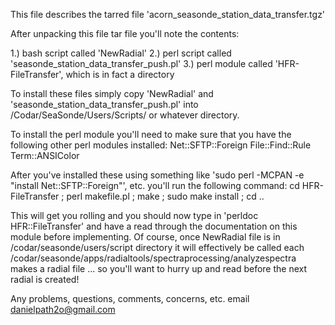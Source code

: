 This file describes the tarred file 'acorn_seasonde_station_data_transfer.tgz'

After unpacking this file tar file you'll note the contents:

1.) bash script called 'NewRadial'
2.) perl script called 'seasonde_station_data_transfer_push.pl'
3.) perl module called 'HFR-FileTransfer', which is in fact a directory

To install these files simply copy 'NewRadial' and 'seasonde_station_data_transfer_push.pl'
into /Codar/SeaSonde/Users/Scripts/ or whatever directory.

To install the perl module you'll need to make sure that you have the following other
perl modules installed:
Net::SFTP::Foreign
File::Find::Rule
Term::ANSIColor

After you've installed these using something like 'sudo perl -MCPAN -e "install Net::SFTP::Foreign"', etc.
you'll run the following command:
cd HFR-FileTransfer ; perl makefile.pl ; make ; sudo make install ; cd ..

This will get you rolling and you should now type in 'perldoc HFR::FileTransfer' and have a read through
the documentation on this module before implementing.  Of course, once NewRadial file is in /codar/seasonde/users/script
directory it will effectively be called each /codar/seasonde/apps/radialtools/spectraprocessing/analyzespectra
makes a radial file ... so you'll want to hurry up and read before the next radial is created!

Any problems, questions, comments, concerns, etc. email danielpath2o@gmail.com